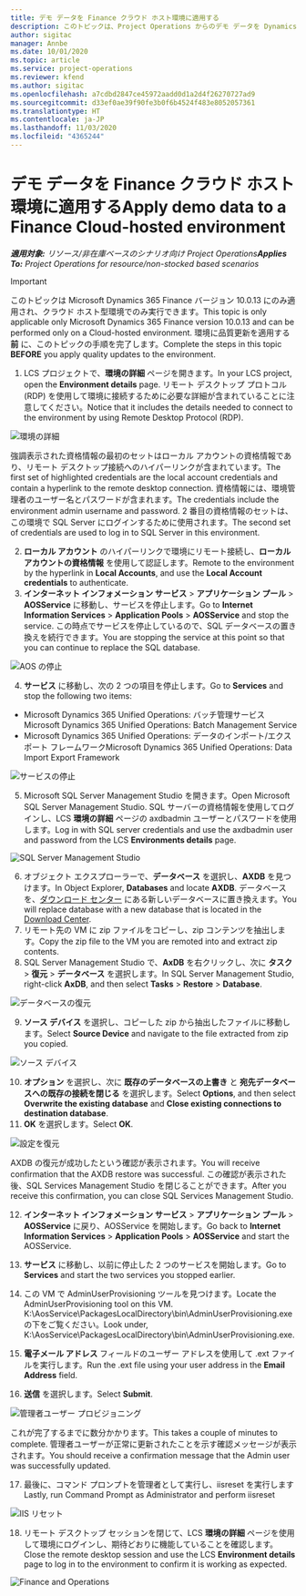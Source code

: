 ```yaml
---
title: デモ データを Finance クラウド ホスト環境に適用する
description: このトピックは、Project Operations からのデモ データを Dynamics 365 Finance のクラウド ホスト環境に適用する方法を説明しています。
author: sigitac
manager: Annbe
ms.date: 10/01/2020
ms.topic: article
ms.service: project-operations
ms.reviewer: kfend
ms.author: sigitac
ms.openlocfilehash: a7cdbd2847ce45972aadd0d1a2d4f26270727ad9
ms.sourcegitcommit: d33ef0ae39f90fe3b0f6b4524f483e8052057361
ms.translationtype: HT
ms.contentlocale: ja-JP
ms.lasthandoff: 11/03/2020
ms.locfileid: "4365244"
---
```

# <a name="apply-demo-data-to-a-finance-cloud-hosted-environment"></a><span data-ttu-id="1d0bf-103">デモ データを Finance クラウド ホスト環境に適用する</span><span class="sxs-lookup"><span data-stu-id="1d0bf-103">Apply demo data to a Finance Cloud-hosted environment</span></span>

<span data-ttu-id="1d0bf-104">_**適用対象:** リソース/非在庫ベースのシナリオ向け Project Operations_</span><span class="sxs-lookup"><span data-stu-id="1d0bf-104">_**Applies To:** Project Operations for resource/non-stocked based scenarios_</span></span>

> [!IMPORTANT]
> <span data-ttu-id="1d0bf-105">このトピックは Microsoft Dynamics 365 Finance バージョン 10.0.13 にのみ適用され、クラウド ホスト型環境でのみ実行できます。</span><span class="sxs-lookup"><span data-stu-id="1d0bf-105">This topic is only applicable only Microsoft Dynamics 365 Finance version 10.0.13 and can be performed only on a Cloud-hosted environment.</span></span> <span data-ttu-id="1d0bf-106">環境に品質更新を適用する **前** に、このトピックの手順を完了します。</span><span class="sxs-lookup"><span data-stu-id="1d0bf-106">Complete the steps in this topic **BEFORE** you apply quality updates to the environment.</span></span>

1. <span data-ttu-id="1d0bf-107">LCS プロジェクトで、**環境の詳細** ページを開きます。</span><span class="sxs-lookup"><span data-stu-id="1d0bf-107">In your LCS project, open the **Environment details** page.</span></span> <span data-ttu-id="1d0bf-108">リモート デスクトップ プロトコル (RDP) を使用して環境に接続するために必要な詳細が含まれていることに注意してください。</span><span class="sxs-lookup"><span data-stu-id="1d0bf-108">Notice that it includes the details needed to connect to the environment by using Remote Desktop Protocol (RDP).</span></span>

![ 環境の詳細](./media/1EnvironmentDetails.png)

<span data-ttu-id="1d0bf-110">強調表示された資格情報の最初のセットはローカル アカウントの資格情報であり、リモート デスクトップ接続へのハイパーリンクが含まれています。</span><span class="sxs-lookup"><span data-stu-id="1d0bf-110">The first set of highlighted credentials are the local account credentials and contain a hyperlink to the remote desktop connection.</span></span> <span data-ttu-id="1d0bf-111">資格情報には、環境管理者のユーザー名とパスワードが含まれます。</span><span class="sxs-lookup"><span data-stu-id="1d0bf-111">The credentials include the environment admin username and password.</span></span> <span data-ttu-id="1d0bf-112">2 番目の資格情報のセットは、この環境で SQL Server にログインするために使用されます。</span><span class="sxs-lookup"><span data-stu-id="1d0bf-112">The second set of credentials are used to log in to SQL Server in this environment.</span></span>

2. <span data-ttu-id="1d0bf-113">**ローカル アカウント** のハイパーリンクで環境にリモート接続し、**ローカルアカウントの資格情報** を使用して認証します。</span><span class="sxs-lookup"><span data-stu-id="1d0bf-113">Remote to the environment by the hyperlink in **Local Accounts**, and use the **Local Account credentials** to authenticate.</span></span>
3. <span data-ttu-id="1d0bf-114">**インターネット インフォメーション サービス** > **アプリケーション プール** > **AOSService** に移動し、サービスを停止します。</span><span class="sxs-lookup"><span data-stu-id="1d0bf-114">Go to **Internet Information Services** > **Application Pools** > **AOSService** and stop the service.</span></span> <span data-ttu-id="1d0bf-115">この時点でサービスを停止しているので、SQL データベースの置き換えを続行できます。</span><span class="sxs-lookup"><span data-stu-id="1d0bf-115">You are stopping the service at this point so that you can continue to replace the SQL database.</span></span>

![AOS の停止](./media/2StopAOS.png)

4. <span data-ttu-id="1d0bf-117">**サービス** に移動し、次の 2 つの項目を停止します。</span><span class="sxs-lookup"><span data-stu-id="1d0bf-117">Go to **Services** and stop the following two items:</span></span>

- <span data-ttu-id="1d0bf-118">Microsoft Dynamics 365 Unified Operations: バッチ管理サービス</span><span class="sxs-lookup"><span data-stu-id="1d0bf-118">Microsoft Dynamics 365 Unified Operations: Batch Management Service</span></span>
- <span data-ttu-id="1d0bf-119">Microsoft Dynamics 365 Unified Operations: データのインポート/エクスポート フレームワーク</span><span class="sxs-lookup"><span data-stu-id="1d0bf-119">Microsoft Dynamics 365 Unified Operations: Data Import Export Framework</span></span>

![サービスの停止](./media/3StopServices.png)

5. <span data-ttu-id="1d0bf-121">Microsoft SQL Server Management Studio を開きます。</span><span class="sxs-lookup"><span data-stu-id="1d0bf-121">Open Microsoft SQL Server Management Studio.</span></span> <span data-ttu-id="1d0bf-122">SQL サーバーの資格情報を使用してログインし、LCS **環境の詳細** ページの axdbadmin ユーザーとパスワードを使用します。</span><span class="sxs-lookup"><span data-stu-id="1d0bf-122">Log in with SQL server credentials and use the axdbadmin user and password from the LCS **Environments details** page.</span></span>

![SQL Server Management Studio](./media/4SSMS.png)

6. <span data-ttu-id="1d0bf-124">オブジェクト エクスプローラーで、**データベース** を選択し、**AXDB** を見つけます。</span><span class="sxs-lookup"><span data-stu-id="1d0bf-124">In Object Explorer, **Databases** and locate **AXDB**.</span></span> <span data-ttu-id="1d0bf-125">データベースを、[ダウンロード センター](https://download.microsoft.com/download/1/a/3/1a314bd2-b082-4a87-abdc-1ba26c92b63d/ProjOpsDemoDataFOGARelease.zip) にある新しいデータベースに置き換えます。</span><span class="sxs-lookup"><span data-stu-id="1d0bf-125">You will replace database with a new database that is located in the [Download Center](https://download.microsoft.com/download/1/a/3/1a314bd2-b082-4a87-abdc-1ba26c92b63d/ProjOpsDemoDataFOGARelease.zip).</span></span> 
7. <span data-ttu-id="1d0bf-126">リモート先の VM に zip ファイルをコピーし、zip コンテンツを抽出します。</span><span class="sxs-lookup"><span data-stu-id="1d0bf-126">Copy the zip file to the VM you are remoted into and extract zip contents.</span></span>
8. <span data-ttu-id="1d0bf-127">SQL Server Management Studio で、**AxDB** を右クリックし、次に **タスク** > **復元** > **データベース** を選択します。</span><span class="sxs-lookup"><span data-stu-id="1d0bf-127">In SQL Server Management Studio, right-click **AxDB**, and then select **Tasks** > **Restore** > **Database**.</span></span>

![データベースの復元](./media/5RestoreDatabase.png)

9. <span data-ttu-id="1d0bf-129">**ソース デバイス** を選択し、コピーした zip から抽出したファイルに移動します。</span><span class="sxs-lookup"><span data-stu-id="1d0bf-129">Select **Source Device** and navigate to the file extracted from zip you copied.</span></span>

![ソース デバイス](./media/6SourceDevice.png)

10. <span data-ttu-id="1d0bf-131">**オプション** を選択し、次に **既存のデータベースの上書き** と **宛先データベースへの既存の接続を閉じる** を選択します。</span><span class="sxs-lookup"><span data-stu-id="1d0bf-131">Select **Options**, and then select **Overwrite the existing database** and **Close existing connections to destination database**.</span></span> 
11. <span data-ttu-id="1d0bf-132">**OK** を選択します。</span><span class="sxs-lookup"><span data-stu-id="1d0bf-132">Select **OK**.</span></span>

![設定を復元](./media/7RestoreSetting.png)

<span data-ttu-id="1d0bf-134">AXDB の復元が成功したという確認が表示されます。</span><span class="sxs-lookup"><span data-stu-id="1d0bf-134">You will receive confirmation that the AXDB restore was successful.</span></span> <span data-ttu-id="1d0bf-135">この確認が表示された後、SQL Services Management Studio を閉じることができます。</span><span class="sxs-lookup"><span data-stu-id="1d0bf-135">After you receive this confirmation, you can close SQL Services Management Studio.</span></span>

12. <span data-ttu-id="1d0bf-136">**インターネット インフォメーション サービス** > **アプリケーション プール** > **AOSService** に戻り、AOSService を開始します。</span><span class="sxs-lookup"><span data-stu-id="1d0bf-136">Go back to **Internet Information Services** > **Application Pools** > **AOSService** and start the AOSService.</span></span>
13. <span data-ttu-id="1d0bf-137">**サービス** に移動し、以前に停止した 2 つのサービスを開始します。</span><span class="sxs-lookup"><span data-stu-id="1d0bf-137">Go to **Services** and start the two services you stopped earlier.</span></span>

14. <span data-ttu-id="1d0bf-138">この VM で AdminUserProvisioning ツールを見つけます。</span><span class="sxs-lookup"><span data-stu-id="1d0bf-138">Locate the AdminUserProvisioning tool on this VM.</span></span> <span data-ttu-id="1d0bf-139">K:\AosService\PackagesLocalDirectory\bin\AdminUserProvisioning.exe の下をご覧ください。</span><span class="sxs-lookup"><span data-stu-id="1d0bf-139">Look under, K:\AosService\PackagesLocalDirectory\bin\AdminUserProvisioning.exe.</span></span>
15. <span data-ttu-id="1d0bf-140">**電子メール アドレス** フィールドのユーザー アドレスを使用して .ext ファイルを実行します。</span><span class="sxs-lookup"><span data-stu-id="1d0bf-140">Run the .ext file using your user address in the **Email Address** field.</span></span> 
16. <span data-ttu-id="1d0bf-141">**送信** を選択します。</span><span class="sxs-lookup"><span data-stu-id="1d0bf-141">Select **Submit**.</span></span>

![管理者ユーザー プロビジョニング](./media/8AdminUserProvisioning.png)

<span data-ttu-id="1d0bf-143">これが完了するまでに数分かかります。</span><span class="sxs-lookup"><span data-stu-id="1d0bf-143">This takes a couple of minutes to complete.</span></span> <span data-ttu-id="1d0bf-144">管理者ユーザーが正常に更新されたことを示す確認メッセージが表示されます。</span><span class="sxs-lookup"><span data-stu-id="1d0bf-144">You should receive a confirmation message that the Admin user was successfully updated.</span></span>

17. <span data-ttu-id="1d0bf-145">最後に、コマンド プロンプトを管理者として実行し、iisreset を実行します</span><span class="sxs-lookup"><span data-stu-id="1d0bf-145">Lastly, run Command Prompt as Administrator and perform iisreset</span></span>

![IIS リセット](./media/9IISReset.png)

18. <span data-ttu-id="1d0bf-147">リモート デスクトップ セッションを閉じて、LCS **環境の詳細** ページを使用して環境にログインし、期待どおりに機能していることを確認します。</span><span class="sxs-lookup"><span data-stu-id="1d0bf-147">Close the remote desktop session and use the LCS **Environment details** page to log in to the environment to confirm it is working as expected.</span></span>

![Finance and Operations](./media/10FinanceAndOperations.png)
